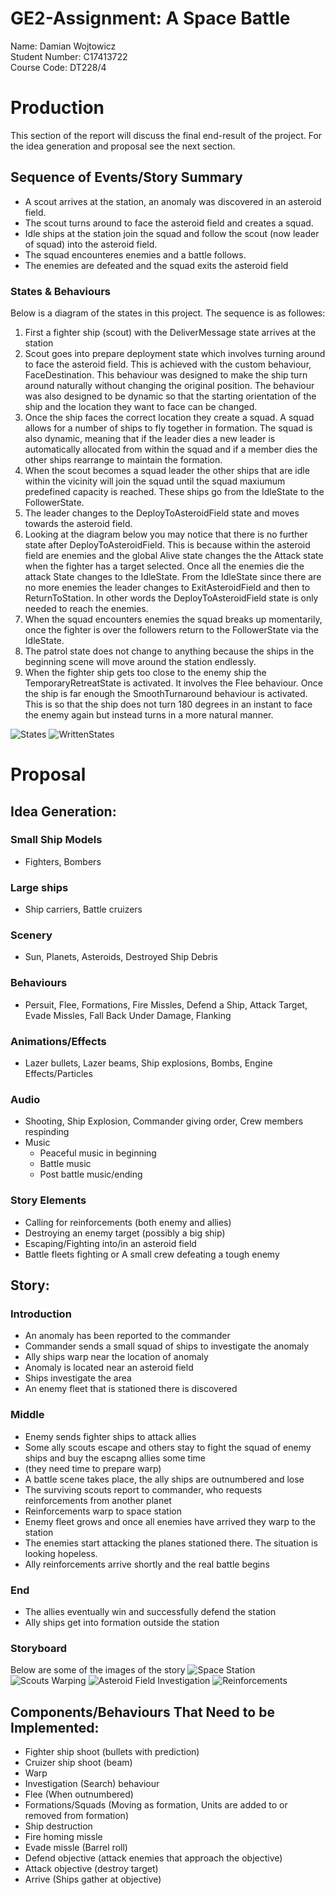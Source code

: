 # GE2-Assignment: A Space Battle

Name: Damian Wojtowicz<br>
Student Number: C17413722<br>
Course Code: DT228/4<br>

# Production
This section of the report will discuss the final end-result of the project. For the idea generation and proposal see the next section.

## Sequence of Events/Story Summary
- A scout arrives at the station, an anomaly was discovered in an asteroid field.
- The scout turns around to face the asteroid field and creates a squad.
- Idle ships at the station join the squad and follow the scout (now leader of squad) into the asteroid field.
- The squad encounteres enemies and a battle follows.
- The enemies are defeated and the squad exits the asteroid field

### States & Behaviours
Below is a diagram of the states in this project. The sequence is as followes:
1. First a fighter ship (scout) with the DeliverMessage state arrives at the station
2. Scout goes into prepare deployment state which involves turning around to face the asteroid field. This is achieved with the custom behaviour, FaceDestination. This behaviour was designed to make the ship turn around naturally without changing the original position. The behaviour was also designed to be dynamic so that the starting orientation of the ship and the location they want to face can be changed.
4. Once the ship faces the correct location they create a squad. A squad allows for a number of ships to fly together in formation. The squad is also dynamic, meaning that if the leader dies a new leader is automatically allocated from within the squad and if a member dies the other ships rearrange to maintain the formation.
5. When the scout becomes a squad leader the other ships that are idle within the vicinity will join the squad until the squad maxiumum predefined capacity is reached. These ships go from the IdleState to the FollowerState.
6. The leader changes to the DeployToAsteroidField state and moves towards the asteroid field. 
7. Looking at the diagram below you may notice that there is no further state after DeployToAsteroidField. This is because within the asteroid field are enemies and the global Alive state changes the the Attack state when the fighter has a target selected. Once all the enemies die the attack State changes to the IdleState. From the IdleState since there are no more enemies the leader changes to ExitAsteroidField and then to ReturnToStation. In other words the DeployToAsteroidField state is only needed to reach the enemies.
8. When the squad encounters enemies the squad breaks up momentarily, once the fighter is over the followers return to the FollowerState via the IdleState.
9. The patrol state does not change to anything because the ships in the beginning scene will move around the station endlessly.
10. When the fighter ship gets too close to the enemy ship the TemporaryRetreatState is activated. It involves the Flee behaviour. Once the ship is far enough the SmoothTurnaround behaviour is activated. This is so that the ship does not turn 180 degrees in an instant to face the enemy again but instead turns in a more natural manner.


![States](Images/States.png?raw=true "States")
![WrittenStates](https://i.imgur.com/m89D5e1.png)




# Proposal
## Idea Generation:
### **Small Ship Models**
  - Fighters, Bombers
  
### **Large ships**
  - Ship carriers, Battle cruizers
  
### **Scenery**
  - Sun, Planets, Asteroids, Destroyed Ship Debris
  
### **Behaviours**
  - Persuit, Flee, Formations, Fire Missles, Defend a Ship, Attack Target, Evade Missles, Fall Back Under Damage, Flanking

### **Animations/Effects**
  - Lazer bullets, Lazer beams, Ship explosions, Bombs, Engine Effects/Particles

### **Audio**
  - Shooting, Ship Explosion, Commander giving order, Crew members respinding
  - Music
    - Peaceful music in beginning
    - Battle music
    - Post battle music/ending

### **Story Elements**
  - Calling for reinforcements (both enemy and allies)
  - Destroying an enemy target (possibly a big ship)
  - Escaping/Fighting into/in an asteroid field
  - Battle fleets fighting or A small crew defeating a tough enemy

## Story:
### Introduction
- An anomaly has been reported to the commander
- Commander sends a small squad of ships to investigate the anomaly
- Ally ships warp near the location of anomaly
- Anomaly is located near an asteroid field 
- Ships investigate the area
- An enemy fleet that is stationed there is discovered

### Middle
- Enemy sends fighter ships to attack allies
- Some ally scouts escape and others stay to fight the squad of enemy ships and buy the escapng allies some time
- (they need time to prepare warp)
- A battle scene takes place, the ally ships are outnumbered and lose
- The surviving scouts report to commander, who requests reinforcements from another planet
- Reinforcements warp to space station
- Enemy fleet grows and once all enemies have arrived they warp to the station
- The enemies start attacking the planes stationed there. The situation is looking hopeless.
- Ally reinforcements arrive shortly and the real battle begins

### End
- The allies eventually win and successfully defend the station
- Ally ships get into formation outside the station

### Storyboard
Below are some of the images of the story
![Space Station](Images/SpaceStation.png?raw=true "Space Station (Beginning)")
![Scouts Warping](Images/ScoutWarp.png?raw=true "Scouts Warping")
![Asteroid Field Investigation](Images/Investigation.png?raw=true "Asteroid Field Investigation")
![Reinforcements](Images/Reinforcements.png?raw=true "Reinforcements")

## Components/Behaviours That Need to be Implemented:
- Fighter ship shoot (bullets with prediction)
- Cruizer ship shoot (beam)
- Warp
- Investigation (Search) behaviour
- Flee (When outnumbered)
- Formations/Squads (Moving as formation, Units are added to or removed from formation)
- Ship destruction
- Fire homing missle
- Evade missle (Barrel roll)
- Defend objective (attack enemies that approach the objective)
- Attack objective (destroy target)
- Arrive (Ships gather at objective)

